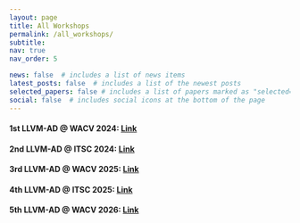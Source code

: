 ```yaml
---
layout: page
title: All Workshops
permalink: /all_workshops/
subtitle:
nav: true
nav_order: 5

news: false  # includes a list of news items
latest_posts: false  # includes a list of the newest posts
selected_papers: false # includes a list of papers marked as "selected={true}"
social: false  # includes social icons at the bottom of the page
---
```


#### 1st LLVM-AD @ WACV 2024: [Link](/WACV_2024/)
#### 2nd LLVM-AD @ ITSC 2024: [Link](/ITSC_2024/)
#### 3rd LLVM-AD @ WACV 2025: [Link](/WACV_2025/)
#### 4th LLVM-AD @ ITSC 2025: [Link](/)
#### 5th LLVM-AD @ WACV 2026: [Link](/WACV_2026/)